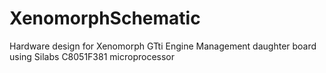 # XenomorphSchematic
Hardware design for Xenomorph GTti Engine Management daughter board using Silabs C8051F381 microprocessor
